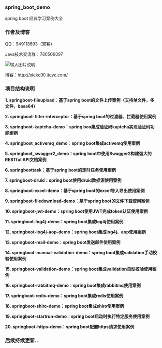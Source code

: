 ### spring_boot_demo

spring boot 经典学习案例大全

### 作者及博客

QQ：949118693（邪客）

Java技术交流群：780509097

![输入图片说明](https://gitee.com/uploads/images/2018/0616/091012_2e93400f_583593.png "Java技术交流群.png")

博客：http://xieke90.iteye.com/

### 项目结构说明

**1. springboot-fileupload：基于spring boot的文件上传案例（支持单文件，多文件，base64）** 

**2. springboot-filter-interceptor：基于spring boot的过滤器、拦截器使用案例** 

**3. springboot-kaptcha-demo：spring boo集成验证码kaptcha实现验证码功能案例** 

**4. springboot_activemq_demo：spring boot集成activemq使用案例** 

**5. springboot_swagger2_demo：spring boot中使用Swagger2构建强大的RESTful API文档案例** 

**6. springboottask：基于spring boot的定时任务使用案例** 

**7. springboot-druid：spring boot使用druid数据源使用案例** 

**8. springboot-excel-demo：基于spring boot的excel导入导出使用案例** 

**9. springboot-filedownload-demo：基于spring boot的文件下载使用案例** 

**10. springboot-jwt-demo：spring boot使用JWT完成token认证使用案例** 

**11. springboot-log4j-demo：spring boot集成log4j使用案例** 

**12. springboot-log4j-aop-demo：spring boot集成log4j、aop使用案例** 

**13. springboot-mail-demo：spring boot发送邮件使用案例** 

**14. springboot-manual-validation-demo：spring boot集成validation手动校验使用案例** 

**15. springboot-validation-demo：spring boot集成validation自动校验使用案例** 

**16. springboot-rabbitmq-demo：spring boot集成rabbitmq使用案例** 

**17. springboot-redis-demo：spring boot集成redis使用案例** 

**18. springboot-shiro-demo：spring boot集成shiro使用案例**

**19. springboot-startrun-demo：spring boot启动时执行特定服务使用案例** 

**20. springboot-https-demo：spring boot配置https请求使用案例** 



### 后续持续更新...


